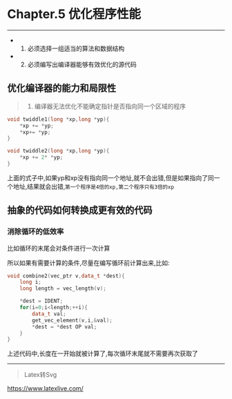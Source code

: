# Chapter.5 优化程序性能

--------------

- 1. 必须选择一组适当的算法和数据结构
- 2. 必须编写出编译器能够有效优化的源代码

## 优化编译器的能力和局限性

> 1. 编译器无法优化不能确定指针是否指向同一个区域的程序

```cpp
void twiddle1(long *xp,long *yp){
    *xp += *yp;
    *xp+= *yp;
}

void twiddle2(long *xp,long *yp){
    *xp += 2* *yp;
}

```

上面的式子中,如果yp和xp没有指向同一个地址,就不会出错,但是如果指向了同一个地址,结果就会出错,`第一个程序是4倍的xp,第二个程序只有3倍的xp`

## 抽象的代码如何转换成更有效的代码

### 消除循环的低效率

比如循环的末尾会对条件进行一次计算  

所以如果有需要计算的条件,尽量在编写循环前计算出来,比如:  

```cpp
void combine2(vec_ptr v,data_t *dest){
    long i;
    long length = vec_length(v);

    *dest = IDENT;
    for(i=0;i<length;++i){
        data_t val;
        get_vec_element(v,i,&val);
        *dest = *dest OP val;
    }
}

```

上述代码中,长度在一开始就被计算了,每次循环末尾就不需要再次获取了




--------------


> Latex转Svg

https://www.latexlive.com/